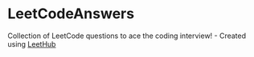 # LeetCodeAnswers
Collection of LeetCode questions to ace the coding interview! - Created using [LeetHub](https://github.com/QasimWani/LeetHub)

